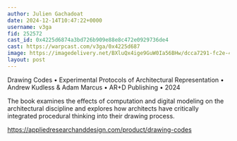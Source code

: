```yaml
---
author: Julien Gachadoat
date: 2024-12-14T10:47:22+0000
username: v3ga
fid: 252572
cast_id: 0x4225d6874a3bd726b909e88e8c472e0929736de4
cast: https://warpcast.com/v3ga/0x4225d687
image: https://imagedelivery.net/BXluQx4ige9GuW0Ia56BHw/dcca7291-fc2e-408a-5ced-193df1a93100/original
layout: post
---
```

Drawing Codes • Experimental Protocols of Architectural Representation • Andrew Kudless & Adam Marcus • AR+D Publishing • 2024  
  
The book examines the effects of computation and digital modeling on the architectural discipline and explores how architects have critically integrated procedural thinking into their drawing process.  
  
https://appliedresearchanddesign.com/product/drawing-codes  

<img src='https://imagedelivery.net/BXluQx4ige9GuW0Ia56BHw/dcca7291-fc2e-408a-5ced-193df1a93100/original' alt='' referrerpolicy='no-referrer'/>
<img src='https://imagedelivery.net/BXluQx4ige9GuW0Ia56BHw/e578cb60-304a-4690-b6a2-fedfe239de00/original' alt='' referrerpolicy='no-referrer'/>